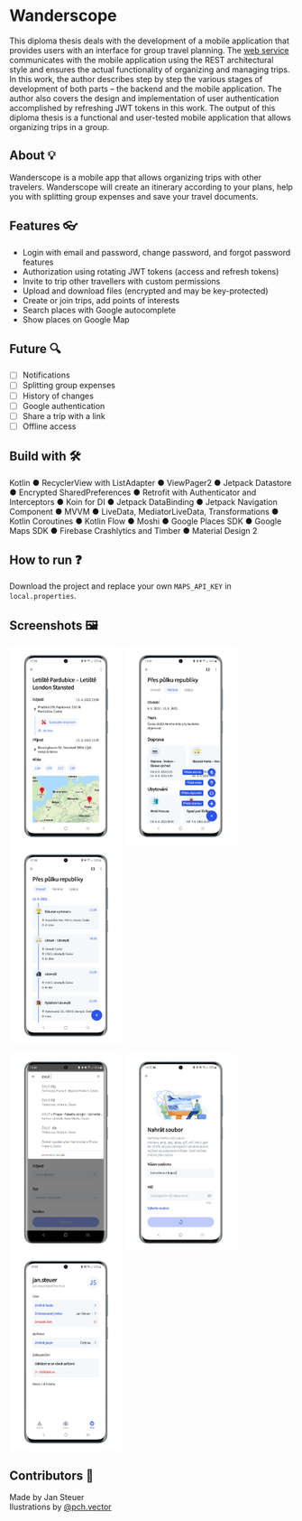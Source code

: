 # Wanderscope

This diploma thesis deals with the development of a mobile application that provides users with an interface for group travel planning. The [web service](https://github.com/hawklike/Wanderscope-API) communicates with the mobile application using the REST architectural style and ensures the actual functionality of organizing and managing trips. In this work, the author describes step by step the various stages of development of both parts – the backend and the mobile application. The author also covers the design and implementation of user authentication accomplished by refreshing JWT tokens in this work. The output of this diploma thesis is a functional and user-tested mobile application that allows organizing trips in a group.

## About 💡
Wanderscope is a mobile app that allows organizing trips with other travelers. Wanderscope will create an itinerary according to your plans, help you with splitting group expenses and save your travel documents.

## Features 👓
*  Login with email and password, change password, and forgot password features
*  Authorization using rotating JWT tokens (access and refresh tokens)
*  Invite to trip other travellers with custom permissions
*  Upload and download files (encrypted and may be key-protected)
*  Create or join trips, add points of interests
*  Search places with Google autocomplete
*  Show places on Google Map

## Future 🔍
- [ ] Notifications
- [ ] Splitting group expenses
- [ ] History of changes
- [ ] Google authentication
- [ ] Share a trip with a link
- [ ] Offline access

## Build with 🛠️
Kotlin ● RecyclerView with ListAdapter ● ViewPager2 ● Jetpack Datastore ● Encrypted SharedPreferences ● Retrofit with Authenticator and Interceptors ● Koin for DI ● Jetpack DataBinding ● Jetpack Navigation Component ● MVVM ● LiveData, MediatorLiveData, Transformations ● Kotlin Coroutines ● Kotlin Flow ● Moshi ● Google Places SDK ● Google Maps SDK ● Firebase Crashlytics and Timber ● Material Design 2

## How to run ❓
Download the project and replace your own `MAPS_API_KEY` in `local.properties`. 

## Screenshots 🖼️
<p float="left">
  <img src="screenshots/1655046177338_100.PNG" width="200" />
  <img src="screenshots/1655121679210_100.PNG" width="200" /> 
  <img src="screenshots/1655046147516_100.PNG" width="200" />
</p>

<p float="left">
  <img src="screenshots/1655121713715_100.PNG" width="200" />
  <img src="screenshots/1655125196754_100.PNG" width="200" /> 
  <img src="screenshots/1655056146425_100.PNG" width="200" />
</p>

## Contributors 👷
Made by Jan Steuer  
Ilustrations by [@pch.vector](https://www.freepik.com/author/pch-vector)
